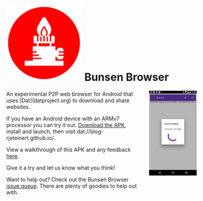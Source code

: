 # ![bunsen logo](bunsen-logo.png) Bunsen Browser 

<div style="float: left; width: 70%;">
  An experimental P2P web browser for Android that uses [Dat](datproject.org) to download and share websites.

  If you have an Android device with an ARMv7 processor you can try it out. [Download the APK](https://github.com/bunsenbrowser/bunsen/raw/master/apk/bunsen.apk), install and launch, then visit dat://blog-rjsteinert.github.io/. 

  View a walkthrough of this APK and any feedback [here](https://github.com/bunsenbrowser/bunsen/raw/master/apk/bunsen.apk).

  Give it a try and let us know what you think!

  Want to help out? Check out the Bunsen Browser [issue queue](https://github.com/bunsenbrowser/bunsen/issues). There are plenty of goodies to help out with.
</div>
<img src="bunsen-screenshot.png" style="width: 25%; float: right;">
